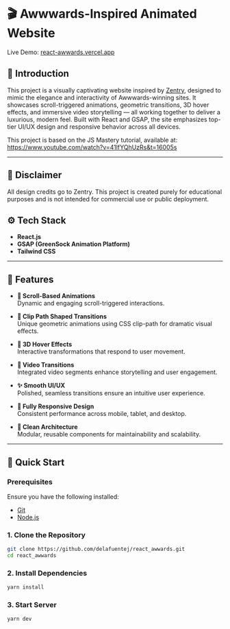 # 🎬 Awwwards-Inspired Animated Website

Live Demo: [react-awwards.vercel.app](https://react-awwards.vercel.app)

## 🤖 Introduction

This project is a visually captivating website inspired by [Zentry](https://zentry.io/), designed to mimic the elegance and interactivity of Awwwards-winning sites. It showcases scroll-triggered animations, geometric transitions, 3D hover effects, and immersive video storytelling — all working together to deliver a luxurious, modern feel. Built with React and GSAP, the site emphasizes top-tier UI/UX design and responsive behavior across all devices.

This project is based on the JS Mastery tutorial, available at: https://www.youtube.com/watch?v=41lfYQhUzRs&t=16005s

---

## 🤖 Disclaimer

All design credits go to Zentry. This project is created purely for educational purposes and is not intended for commercial use or public deployment.

## ⚙️ Tech Stack

- **React.js**
- **GSAP (GreenSock Animation Platform)**
- **Tailwind CSS**

---

## 🔋 Features

- **🔄 Scroll-Based Animations**  
  Dynamic and engaging scroll-triggered interactions.

- **🔷 Clip Path Shaped Transitions**  
  Unique geometric animations using CSS clip-path for dramatic visual effects.

- **🧲 3D Hover Effects**  
  Interactive transformations that respond to user movement.

- **🎥 Video Transitions**  
  Integrated video segments enhance storytelling and user engagement.

- **✨ Smooth UI/UX**  
  Polished, seamless transitions ensure an intuitive user experience.

- **📱 Fully Responsive Design**  
  Consistent performance across mobile, tablet, and desktop.

- **🧩 Clean Architecture**  
  Modular, reusable components for maintainability and scalability.

---

## 🤸 Quick Start

### Prerequisites

Ensure you have the following installed:

- [Git](https://git-scm.com/)
- [Node.js](https://nodejs.org/)

### 1. Clone the Repository

```bash
git clone https://github.com/delafuentej/react_awwards.git
cd react_awwards
```

### 2. Install Dependencies

```bash
yarn install
```

### 3. Start Server

```bash
yarn dev
```
